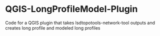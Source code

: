 # QGIS-LongProfileModel-Plugin
Code for a QGIS plugin that takes lsdtopotools-network-tool outputs and creates long profile and modeled long profiles
